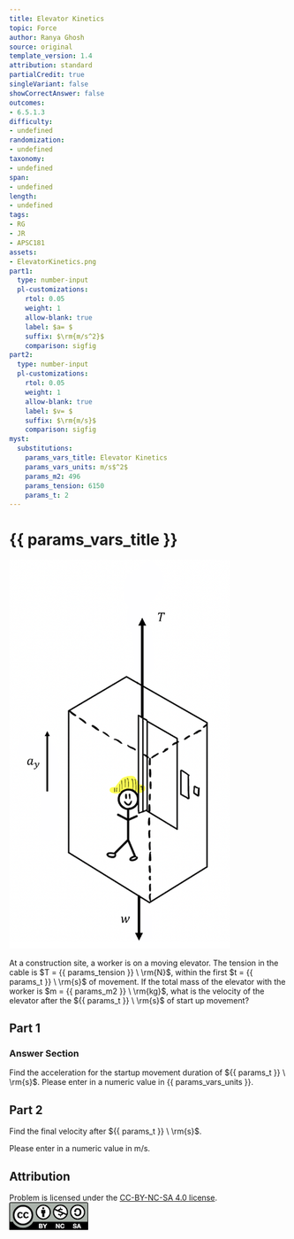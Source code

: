 ```yaml
---
title: Elevator Kinetics
topic: Force
author: Ranya Ghosh
source: original
template_version: 1.4
attribution: standard
partialCredit: true
singleVariant: false
showCorrectAnswer: false
outcomes:
- 6.5.1.3
difficulty:
- undefined
randomization:
- undefined
taxonomy:
- undefined
span:
- undefined
length:
- undefined
tags:
- RG
- JR
- APSC181
assets:
- ElevatorKinetics.png
part1:
  type: number-input
  pl-customizations:
    rtol: 0.05
    weight: 1
    allow-blank: true
    label: $a= $
    suffix: $\rm{m/s^2}$
    comparison: sigfig
part2:
  type: number-input
  pl-customizations:
    rtol: 0.05
    weight: 1
    allow-blank: true
    label: $v= $
    suffix: $\rm{m/s}$
    comparison: sigfig
myst:
  substitutions:
    params_vars_title: Elevator Kinetics
    params_vars_units: m/s$^2$
    params_m2: 496
    params_tension: 6150
    params_t: 2
---
```

# {{ params_vars_title }}
<img src="ElevatorKinetics.png" width=400>

At a construction site, a worker is on a moving elevator. The tension in the cable is $T = {{ params_tension }} \ \rm{N}$, within the first $t = {{ params_t }} \ \rm{s}$ of movement. If the total mass of the elevator with the worker is $m = {{ params_m2 }} \ \rm{kg}$, what is the velocity of the elevator after the ${{ params_t }} \ \rm{s}$ of start up movement?

## Part 1

### Answer Section

Find the acceleration for the startup movement duration of ${{ params_t }} \ \rm{s}$.
Please enter in a numeric value in {{ params_vars_units }}.

## Part 2

Find the final velocity after ${{ params_t }} \ \rm{s}$.

Please enter in a numeric value in m/s.

## Attribution

Problem is licensed under the [CC-BY-NC-SA 4.0 license](https://creativecommons.org/licenses/by-nc-sa/4.0/).<br> ![The Creative Commons 4.0 license requiring attribution-BY, non-commercial-NC, and share-alike-SA license.](https://raw.githubusercontent.com/firasm/bits/master/by-nc-sa.png)